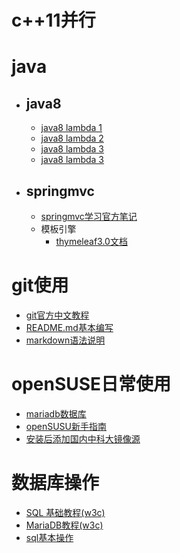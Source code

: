 # c++11并行

# java

   * ## java8
   
     * [java8 lambda 1](http://cr.openjdk.java.net/~briangoetz/lambda/lambda-state-final.html) 
     * [java8 lambda 2](http://cr.openjdk.java.net/~briangoetz/lambda/lambda-libraries-final.html)
     * [java8 lambda 3](http://cr.openjdk.java.net/~briangoetz/lambda/lambda-translation.html)
     * [java8 lambda 3](http://zh.lucida.me/blog/java-8-lambdas-insideout-language-features)
   * ## springmvc
     * [springmvc学习官方笔记](/springMVC/one.md)
     * 模板引擎
       * [thymeleaf3.0文档](https://www.thymeleaf.org/doc/tutorials/3.0/usingthymeleaf.html)
# git使用

   * [git官方中文教程](https://git-scm.com/book/zh/v2)
   * [README.md基本编写](https://www.cnblogs.com/shiy/p/6526868.html)
   * [markdown语法说明](https://www.appinn.com/markdown)
   
# openSUSE日常使用
   * [mariadb数据库](/openSUSE15.0/mariadb.md)
   * [openSUSU新手指南](https://opensuse-guide.ustclug.org/)
   * [安装后添加国内中科大镜像源](/openSUSE15.0/安装.md)
# 数据库操作
   * [SQL 基础教程(w3c)](http://www.w3school.com.cn/sql)
   * [MariaDB教程(w3c)](https://www.w3cschool.cn/mariadb)
   * [sql基本操作](/sql/sql基本操作)
